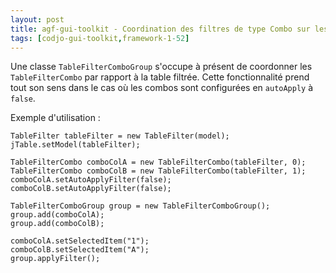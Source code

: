 ```yaml
---
layout: post
title: agf-gui-toolkit - Coordination des filtres de type Combo sur les tables
tags: [codjo-gui-toolkit,framework-1-52]
---
```

Une classe ```TableFilterComboGroup``` s'occupe à présent de coordonner les ```TableFilterCombo``` par rapport à la table filtrée. Cette fonctionnalité prend tout son sens dans le cas où les combos sont configurées en ```autoApply``` à ```false```.

Exemple d'utilisation :
```
TableFilter tableFilter = new TableFilter(model);
jTable.setModel(tableFilter);

TableFilterCombo comboColA = new TableFilterCombo(tableFilter, 0);
TableFilterCombo comboColB = new TableFilterCombo(tableFilter, 1);
comboColA.setAutoApplyFilter(false);
comboColB.setAutoApplyFilter(false);

TableFilterComboGroup group = new TableFilterComboGroup();
group.add(comboColA);
group.add(comboColB);

comboColA.setSelectedItem("1");
comboColB.setSelectedItem("A");
group.applyFilter();
```